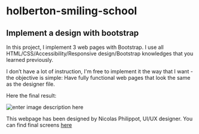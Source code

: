 # holberton-smiling-school

## Implement a design with bootstrap

In this project, I implement 3 web pages with Bootstrap. I use all HTML/CSS/Accessibility/Responsive design/Bootstrap knowledges that you learned previously.

I don’t have a lot of instruction, I'm free to implement it the way that I want - the objective is simple: Have fully functional web pages that look the same as the designer file.

Here the final result:

![enter image description here](https://holbertonintranet.s3.amazonaws.com/uploads/medias/2020/3/3c71cc99d2fc1c12a3d3.jpg?X-Amz-Algorithm=AWS4-HMAC-SHA256&X-Amz-Credential=AKIARDDGGGOUWMNL5ANN/20210914/us-east-1/s3/aws4_request&X-Amz-Date=20210914T102135Z&X-Amz-Expires=86400&X-Amz-SignedHeaders=host&X-Amz-Signature=43ade75fc0612c616aa3d38b7fbd4ac01459b52ee75fb1638199c32a3e3c263e)

This webpage has been designed by Nicolas Philippot, UI/UX designer. You can find final screens [here](https://intranet-projects-files.s3.amazonaws.com/holbertonschool-webstack/623/Archive.zip "here")

